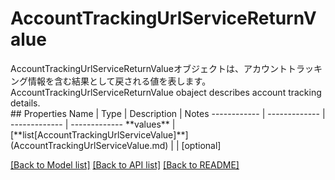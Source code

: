 # AccountTrackingUrlServiceReturnValue

<div lang=\"ja\">AccountTrackingUrlServiceReturnValueオブジェクトは、アカウントトラッキング情報を含む結果として戻される値を表します。</div> <div lang=\"en\">AccountTrackingUrlServiceReturnValue obaject describes account tracking details.</div> 
## Properties
Name | Type | Description | Notes
------------ | ------------- | ------------- | -------------
**values** | [**list[AccountTrackingUrlServiceValue]**](AccountTrackingUrlServiceValue.md) |  | [optional] 

[[Back to Model list]](../README.md#documentation-for-models) [[Back to API list]](../README.md#documentation-for-api-endpoints) [[Back to README]](../README.md)



